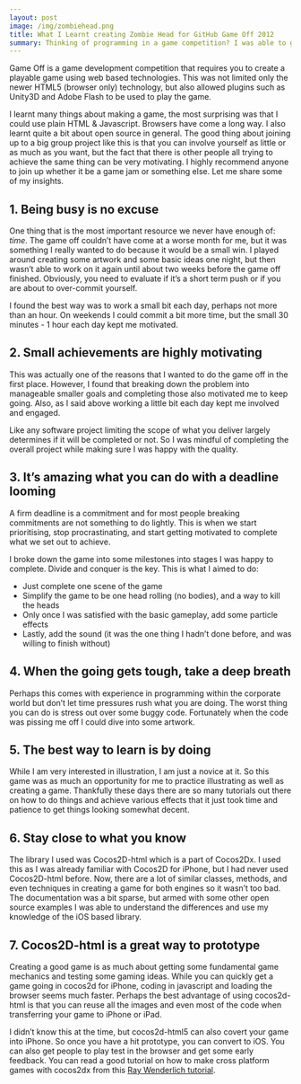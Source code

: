 ```yaml
---
layout: post
image: /img/zombiehead.png
title: What I Learnt creating Zombie Head for GitHub Game Off 2012
summary: Thinking of programming in a game competition? I was able to get a simple game working with Cocos2D using HTML and Javascript. Here are some lessons learnt during GitHub Game Off last November.
---
```



Game Off is a game development competition that requires you to create a playable game using web based technologies. This was not limited only the newer HTML5 (browser only) technology, but also allowed plugins such as Unity3D and Adobe Flash to be used to play the game.

I learnt many things about making a game, the most surprising was that I could use plain HTML & Javascript. Browsers have come a long way. I also learnt quite a bit about open source in general. The good thing about joining up to a big group project like this is that you can involve yourself as little or as much as you want, but the fact that there is other people all trying to achieve the same thing can be very motivating. I highly recommend anyone to join up whether it be a game jam or something else. Let me share some of my insights.

## 1. Being busy is no excuse
One thing that is the most important resource we never have enough of: *time*. The game off couldn’t have come at a worse month for me, but it was something I really wanted to do because it would be a small win. I played around creating some artwork and some basic ideas one night, but then wasn’t able to work on it again until about two weeks before the game off finished. Obviously, you need to evaluate if it’s a short term push or if you are about to over-commit yourself.

I found the best way was to work a small bit each day, perhaps not more than an hour. On weekends I could commit a bit more time, but the small 30 minutes - 1 hour each day kept me motivated.

## 2. Small achievements are highly motivating
This was actually one of the reasons that I wanted to do the game off in the first place. However, I found that breaking down the problem into manageable smaller goals and completing those also motivated me to keep going. Also, as I said above working a little bit each day kept me involved and engaged.

Like any software project limiting the scope of what you deliver largely determines if it will be completed or not. So I was mindful of completing the overall project while making sure I was happy with the quality.

## 3. It’s amazing what you can do with a deadline looming
A firm deadline is a commitment and for most people breaking commitments are not something to do lightly. This is when we start prioritising, stop procrastinating, and start getting motivated to complete what we set out to achieve.

I broke down the game into some milestones into stages I was happy to complete. Divide and conquer is the  key. This is what I aimed to do:

 * Just complete one scene of the game
 * Simplify the game to be one head rolling (no bodies), and a way to kill the heads
 * Only once I was satisfied with the basic gameplay, add some particle effects
 * Lastly, add the sound (it was the one thing I hadn’t done before, and was willing to finish without)

## 4. When the going gets tough, take a deep breath
Perhaps this comes with experience in programming within the corporate world but don’t let time pressures rush what you are doing. The worst thing you can do is stress out over some buggy code. Fortunately when the code was pissing me off I could dive into some artwork.

## 5. The best way to learn is by doing
While I am very interested in illustration, I am just a novice at it. So this game was as much an opportunity for me to practice illustrating as well as creating a game. Thankfully these days there are so many tutorials out there on how to do things and achieve various effects that it just took time and patience to get things looking somewhat decent.

## 6. Stay close to what you know
The library I used was Cocos2D-html which is a part of Cocos2Dx. I used this as I was already familiar with Cocos2D for iPhone, but I had never used Cocos2D-html before. Now, there are a lot of similar classes, methods, and even techniques in creating a game for both engines so it wasn’t too bad. The documentation was a bit sparse, but armed with some other open source examples I was able to understand the differences and use my knowledge of the iOS based library.

## 7. Cocos2D-html is a great way to prototype
Creating a good game is as much about getting some fundamental game mechanics and testing some gaming ideas. While you can quickly get a game going in cocos2d for iPhone, coding in javascript and loading the browser seems much faster. Perhaps the best advantage of using cocos2d-html is that you can reuse all the images and even most of the code when transferring your game to iPhone or iPad.

I didn’t know this at the time, but cocos2d-html5 can also covert your game into iPhone. So once you have a hit prototype, you can convert to iOS. You can also get people to play test in the browser and get some early feedback. You can read a good tutorial on how to make cross platform games with cocos2dx from this [Ray Wenderlich tutorial](http://www.raywenderlich.com/32970/how-to-make-a-cross-platform-game-with-cocos2d-javascript-tutorial-getting-started).
